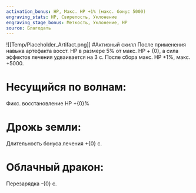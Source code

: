 ```yaml
---
activation_bonus: HP, Макс. HP +1% (макс. бонус 5000)
engraving_stats: HP, Свирепость, Уклонение
engraving_stage_bonus: Меткость, Уклонение, HP
source: Благодать
---
```

![[Temp/Placeholder_Artifact.png]]
#Активный скилл
После применения навыка артефакта восст. HP в размере 5% от макс. HP + {0}, а сила эффектов лечения удваивается на 3 с.
После сбора макс. HP +1%, макс. +5000.

# Несущийся по волнам: 
Фикс. восстановление HP +{0}%
# Дрожь земли: 
Длительность бонуса лечения +{0} с.
# Облачный дракон: 
Перезарядка -{0} с.
